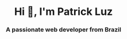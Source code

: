 <h1 align="center">Hi 👋, I'm Patrick Luz</h1>
<h3 align="center">A passionate web developer from Brazil</h3>

